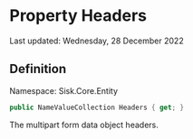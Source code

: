 # Property Headers
Last updated: Wednesday, 28 December 2022

## Definition
Namespace: Sisk.Core.Entity

```csharp
public NameValueCollection Headers { get; }
```

The multipart form data object headers.

